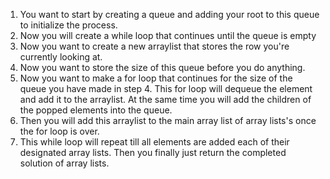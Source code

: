 1. You want to start by creating a queue and adding your root to this queue to initialize the process.
2. Now you will create a while loop that continues until the queue is empty
3. Now you want to create a new arraylist that stores the row you're currently looking at.
4. Now you want to store the size of this queue before you do anything.
6. Now you want to make a for loop that continues for the size of the queue you have made in step 4. This for loop will dequeue the element and add it to the arraylist. At the same time you will add the children of the popped elements into the queue.
7. Then you will add this arraylist to the main array list of array lists's once the for loop is over.
8. This while loop will repeat till all elements are added each of their designated array lists. Then you finally just return the completed solution of array lists.

